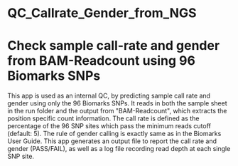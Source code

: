 # QC_Callrate_Gender_from_NGS
# Check sample call-rate and gender from BAM-Readcount using 96 Biomarks SNPs

This app is used as an internal QC, by predicting sample call rate and gender using only the 96 Biomarks SNPs. It reads in both the sample sheet in the run folder and the output from "BAM-Readcount", which extracts the position specific count information. The call rate is defined as the percentage of the 96 SNP sites which pass the minimum reads cutoff (default: 5). The rule of gender calling is exactly same as in the Biomarks User Guide. This app generates an output file to report the call rate and gender (PASS/FAIL), as well as a log file recording read depth at each single SNP site.
